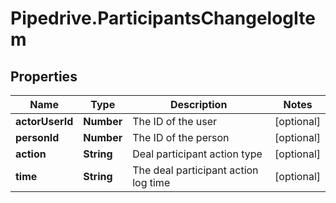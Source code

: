 # Pipedrive.ParticipantsChangelogItem

## Properties

Name | Type | Description | Notes
------------ | ------------- | ------------- | -------------
**actorUserId** | **Number** | The ID of the user | [optional] 
**personId** | **Number** | The ID of the person | [optional] 
**action** | **String** | Deal participant action type | [optional] 
**time** | **String** | The deal participant action log time | [optional] 


